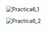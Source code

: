 ![Practica6_1](https://github.com/Hangara/Simulacion_por_computadora_Leonel_Rubio/assets/81195386/8bdfdda8-40f4-437b-8529-917f4f81b63f)

![Practica6_2](https://github.com/Hangara/Simulacion_por_computadora_Leonel_Rubio/assets/81195386/2caa09b7-d31c-4af6-b19a-2b5b2e6336ff)

